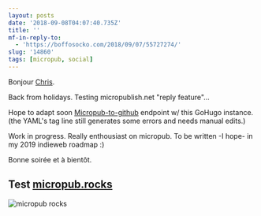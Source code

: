 ```yaml
---
layout: posts
date: '2018-09-08T04:07:40.735Z'
title: ''
mf-in-reply-to:
  - 'https://boffosocko.com/2018/09/07/55727274/'
slug: '14860'
tags: [micropub, social]
---
```

Bonjour [Chris](https://boffosocko.com/2018/09/07/55727274/). 

Back from holidays. Testing micropublish.net "reply feature"... 

Hope to adapt soon [Micropub-to-github](https://github.com/voxpelli/webpage-micropub-to-github) endpoint  w/ this GoHugo instance.
(the YAML's tag line still generates some errors and needs manual edits.)

Work in progress. Really enthousiast on micropub. To be written -I hope- in my 2019 indieweb roadmap :)

Bonne soirée et à bientôt.

## Test [micropub.rocks](https://micropub.rocks)
![micropub rocks](https://monosnap.com/image/XAc3YMENJz7NIZJck7rjS7WBKYYaRL.png)

